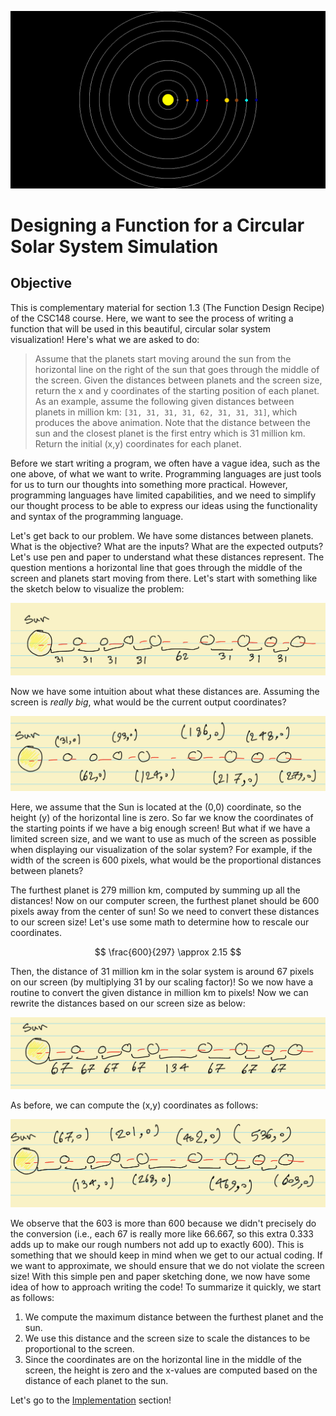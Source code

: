 ![Solar System Simulation](Figures/solar_system_simulation.gif)

# Designing a Function for a Circular Solar System Simulation

## Objective

This is complementary material for section 1.3 (The Function Design Recipe) of the CSC148 course. Here, we want to see the process of writing a function that will be used in this beautiful, circular solar system visualization! Here's what we are asked to do:

> Assume that the planets start moving around the sun from the horizontal line on the right of the sun that goes through the middle of the screen. Given the distances between planets and the screen size, return the x and y coordinates of the starting position of each planet. As an example, assume the following given distances between planets in million km: `[31, 31, 31, 31, 62, 31, 31, 31]`, which produces the above animation. Note that the distance between the sun and the closest planet is the first entry which is 31 million km. Return the initial (x,y) coordinates for each planet.

Before we start writing a program, we often have a vague idea, such as the one above, of what we want to write. Programming languages are just tools for us to turn our thoughts into something more practical. However, programming languages have limited capabilities, and we need to simplify our thought process to be able to express our ideas using the functionality and syntax of the programming language.

Let's get back to our problem. We have some distances between planets. What is the objective? What are the inputs? What are the expected outputs? Let's use pen and paper to understand what these distances represent. The question mentions a horizontal line that goes through the middle of the screen and planets start moving from there. Let's start with something like the sketch below to visualize the problem:

![Figure Sketch](Figures/sketch1.jpeg)

Now we have some intuition about what these distances are. Assuming the screen is _really big_, what would be the current output coordinates?

![Figure Sketch](Figures/sketch2.jpeg)

Here, we assume that the Sun is located at the (0,0) coordinate, so the height (y) of the horizontal line is zero. So far we know the coordinates of the starting points if we have a big enough screen! But what if we have a limited screen size, and we want to use as much of the screen as possible when displaying our visualization of the solar system? For example, if the width of the screen is 600 pixels, what would be the proportional distances between planets?

The furthest planet is 279 million km, computed by summing up all the distances! Now on our computer screen, the furthest planet should be 600 pixels away from the center of sun! So we need to convert these distances to our screen size! Let's use some math to determine how to rescale our coordinates.

$$
\frac{600}{297} \approx 2.15
$$

Then, the distance of 31 million km in the solar system is around 67 pixels on our screen (by multiplying 31 by our scaling factor)! So we now have a routine to convert the given distance in million km to pixels! Now we can rewrite the distances based on our screen size as below:

![Figure Sketch](Figures/sketch3.jpeg)

As before, we can compute the (x,y) coordinates as follows:

![Figure Sketch](Figures/sketch4.jpeg)

We observe that the 603 is more than 600 because we didn't precisely do the conversion (i.e., each 67 is really more like 66.667, so this extra 0.333 adds up to make our rough numbers not add up to exactly 600). This is something that we should keep in mind when we get to our actual coding. If we want to approximate, we should ensure that we do not violate the screen size! With this simple pen and paper sketching done, we now have some idea of how to approach writing the code! To summarize it quickly, we start as follows:

1. We compute the maximum distance between the furthest planet and the sun.
2. We use this distance and the screen size to scale the distances to be proportional to the screen.
3. Since the coordinates are on the horizontal line in the middle of the screen, the height is zero and the x-values are computed based on the distance of each planet to the sun.

Let's go to the [Implementation](../Implementation/README.md) section!
